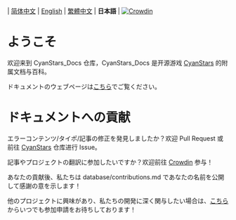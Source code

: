 \| [简体中文](README.md) | [English](README_en.md) | [繁體中文](README_zh-Hant.md) | **日本語** | [![Crowdin](https://badges.crowdin.net/cyanstars/localized.svg)](https://crowdin.com/project/cyanstars)

# ようこそ

欢迎来到 CyanStars_Docs 仓库，CyanStars_Docs 是开源游戏 [CyanStars](https://github.com/IPOL-Studio/CyanStars) 的附属文档与百科。

ドキュメントのウェブページは[こちら](https://ipol-studio.github.io/CyanStars_Docs)でご覧ください。

# ドキュメントへの貢献

エラーコンテンツ/タイポ/記事の修正を発見しましたか？欢迎 Pull Request 或前往 [CyanStars](https://github.com/IPOL-Studio/CyanStars) 仓库进行 Issue。

記事やプロジェクトの翻訳に参加したいですか？欢迎前往 [Crowdin](https://zh.crowdin.com/project/cyanstars) 参与！

あなたの貢献後、私たちは database/contributions.md であなたの名前を公開して感謝の意を示します！

他のプロジェクトに興味があり、私たちの開発に深く関与したい場合は、[こちら](http://chenluan.mikecrm.com/JeKq3DU) からいつでも参加申請をお待ちしております！
